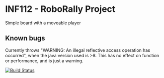 # INF112 - RoboRally Project
Simple board with a moveable player 


## Known bugs
Currently throws "WARNING: An illegal reflective access operation has occurred", 
when the java version used is >8. This has no effect on function or performance, and is just a warning.

[![Build Status](https://travis-ci.com/inf112-v20/nullpointerexception.svg?branch=master)](https://travis-ci.com/inf112-v20/nullpointerexception)

